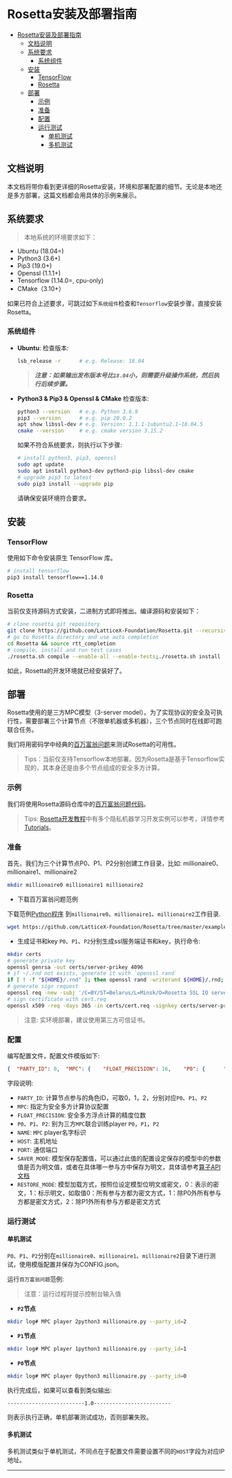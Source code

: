 # Rosetta安装及部署指南
- [Rosetta安装及部署指南](#rosetta安装及部署指南)
  - [文档说明](#文档说明)
  - [系统要求](#系统要求)
    - [系统组件](#系统组件)
  - [安装](#安装)
    - [TensorFlow](#tensorflow)
    - [Rosetta](#rosetta)
  - [部署](#部署)
    - [示例](#示例)
    - [准备](#准备)
    - [配置](#配置)
    - [运行测试](#运行测试)
      - [单机测试](#单机测试)
      - [多机测试](#多机测试)


## 文档说明

本文档将带你看到更详细的Rosetta安装，环境和部署配置的细节。无论是本地还是多方部署，这篇文档都会用具体的示例来展示。

## 系统要求

> 本地系统的环境要求如下：

- Ubuntu (18.04=)
- Python3 (3.6+)
- Pip3 (19.0+)
- Openssl (1.1.1+)
- Tensorflow (1.14.0=, cpu-only)
- CMake（3.10+）

如果已符合上述要求，可跳过如下`系统组件`检查和`Tensorflow`安装步骤，直接安装Rosetta。

### 系统组件

- **Ubuntu**:
  检查版本:

  ```bash
  lsb_release -r      # e.g. Release: 18.04
  ```

  > ***注意：如果输出发布版本号比`18.04`小，则需要升级操作系统，然后执行后续步骤。***

- **Python3 & Pip3 & Openssl & CMake**
  检查版本:

  ```bash
  python3 --version   # e.g. Python 3.6.9
  pip3 --version      # e.g. pip 20.0.2
  apt show libssl-dev # e.g. Version: 1.1.1-1ubuntu2.1~18.04.5
  cmake --version     # e.g. cmake version 3.15.2
  ```

  如果不符合系统要求，则执行以下步骤:

  ```bash
  # install python3, pip3, openssl
  sudo apt update
  sudo apt install python3-dev python3-pip libssl-dev cmake
  # upgrade pip3 to latest 
  sudo pip3 install --upgrade pip
  ```

  请确保安装环境符合要求。

## 安装

### TensorFlow

  使用如下命令安装原生 TensorFlow 库。

  ```bash
# install tensorflow
pip3 install tensorflow==1.14.0
  ```

### Rosetta

当前仅支持源码方式安装，二进制方式即将推出。编译源码和安装如下：

```bash
# clone rosetta git repository
git clone https://github.com/LatticeX-Foundation/Rosetta.git --recursive
# go to Rosetta directory and use auto completion
cd Rosetta && source rtt_completion
# compile, install and run test cases
./rosetta.sh compile --enable-all --enable-tests;./rosetta.sh install
```

如此，Rosetta的开发环境就已经安装好了。

## 部署

Rosetta使用的是三方MPC模型（3-server model）。为了实现协议的安全及可执行性，需要部署三个计算节点（不限单机器或多机器），三个节点同时在线即可跑联合任务。

我们将用密码学中经典的[百万富翁问题][millionaire-problem]来测试Rosetta的可用性。

> Tips：当前仅支持Tensorflow本地部署。因为Rosetta是基于Tensorflow实现的，其本身还是由多个节点组成的安全多方计算。

### 示例

我们将使用Rosetta源码仓库中的[百万富翁问题代码][millionaire-example]。

> Tips: [Rosetta开发教程][tutorials]中有多个隐私机器学习开发实例可以参考，详情参考[Tutorials](./TUTORIALS.md)。

### 准备

首先，我们为三个计算节点P0、P1、P2分别创建工作目录，比如: millionaire0、millionaire1、millionaire2

```bash
mkdir millionaire0 millionaire1 millionaire2
```

- 下载百万富翁问题范例

下载范例[Python程序](../example/millionaire/millionaire.py) 到`millionaire0`、`millionaire1`、`millionaire2`工作目录.

```bash
wget https://github.com/LatticeX-Foundation/Rosetta/tree/master/example/millionaire/millionaire.py
```

- 生成证书和key
  `P0`、`P1`、`P2`分别生成ssl服务端证书和key，执行命令:

```bash
mkdir certs
# generate private key
openssl genrsa -out certs/server-prikey 4096
# if ~/.rnd not exists, generate it with `openssl rand`
if [ ! -f "${HOME}/.rnd" ]; then openssl rand -writerand ${HOME}/.rnd; fi
# generate sign request
openssl req -new -subj '/C=BY/ST=Belarus/L=Minsk/O=Rosetta SSL IO server/OU=Rosetta server unit/CN=server' -key certs/server-prikey -out certs/cert.req
# sign certificate with cert.req
openssl x509 -req -days 365 -in certs/cert.req -signkey certs/server-prikey -out certs/server-nopass.cert
```

> 注意: 实环境部署，建议使用第三方可信证书。

### 配置

编写配置文件，配置文件模版如下:

```json
{  "PARTY_ID": 0,  "MPC": {    "FLOAT_PRECISION": 16,    "P0": {      "NAME": "PartyA(P0)",      "HOST": "127.0.0.1",      "PORT": 11121    },    "P1": {      "NAME": "PartyB(P1)",      "HOST": "127.0.0.1",      "PORT": 12144    },    "P2": {      "NAME": "PartyC(P2)",      "HOST": "127.0.0.1",      "PORT": 13169    },    "SAVER_MODE": 7,    "RESTORE_MODE": 0  }}
```

字段说明:

- `PARTY_ID`: 计算节点参与的角色ID，可取0，1，2，分别对应`P0`、`P1`、`P2`
- `MPC`: 指定为安全多方计算协议配置
- `FLOAT_PRECISION`: 安全多方浮点计算的精度位数
- `P0`、`P1`、`P2`: 别为三方`MPC`联合训练player `P0`，`P1`，`P2`
- `NAME`: `MPC` player名字标识
- `HOST`: 主机地址
- `PORT`: 通信端口
- `SAVER_MODE`: 模型保存配置值，可以通过此值的配置设定保存的模型中的参数值是否为明文值，或者在具体哪一参与方中保存为明文，具体请参考[算子API文档](API_DOC_CN.md)
- `RESTORE_MODE`: 模型加载方式，按照位设定模型位明文或密文，0：表示的密文，1：标示明文，如取值0：所有参与方都为密文方式，1：除P0外所有参与方都是密文方式，2：除P1外所有参与方都是密文方式

### 运行测试

#### 单机测试

`P0`、`P1`、`P2`分别在`millionaire0`、`millionaire1`、`millionaire2`目录下进行测试，使用模版配置并保存为CONFIG.json。

运行`百万富翁问题`范例:

> 注意：运行过程将提示控制台输入值

- **`P2`节点**

```bash
mkdir log# MPC player 2python3 millionaire.py --party_id=2
```

- **`P1`节点**

```bash
mkdir log# MPC player 1python3 millionaire.py --party_id=1
```

- **`P0`节点**

```bash
mkdir log# MPC player 0python3 millionaire.py --party_id=0
```

执行完成后，如果可以查看到类似输出:

```bash
-------------------------1.0-------------------------
```

则表示执行正确，单机部署测试成功，否则部署失败。

#### 多机测试

多机测试类似于单机测试，不同点在于配置文件需要设置不同的`HOST`字段为对应IP地址。

----

[tensorFlow-install]:TENSORFLOW_INSTALL_CN.md
[millionaire-problem]:https://en.wikipedia.org/wiki/Yao%27s_Millionaires%27_Problem
[millionaire-example]:../example/millionaire/millionaire.py
[tutorials]:TUTORIALS.md
